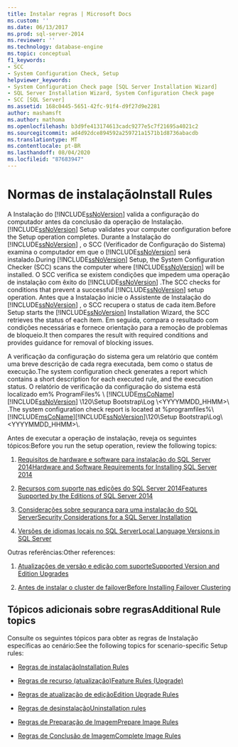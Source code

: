 ```yaml
---
title: Instalar regras | Microsoft Docs
ms.custom: ''
ms.date: 06/13/2017
ms.prod: sql-server-2014
ms.reviewer: ''
ms.technology: database-engine
ms.topic: conceptual
f1_keywords:
- SCC
- System Configuration Check, Setup
helpviewer_keywords:
- System Configuration Check page [SQL Server Installation Wizard]
- SQL Server Installation Wizard, System Configuration Check page
- SCC [SQL Server]
ms.assetid: 168c0445-5651-42fc-91f4-d9f27d9e2281
author: mashamsft
ms.author: mathoma
ms.openlocfilehash: b3d9fe413174613cadc9277e5c7f21695a4021c2
ms.sourcegitcommit: ad4d92dce894592a259721a1571b1d8736abacdb
ms.translationtype: MT
ms.contentlocale: pt-BR
ms.lasthandoff: 08/04/2020
ms.locfileid: "87683947"
---
```

# <a name="install-rules"></a><span data-ttu-id="c88bd-102">Normas de instalação</span><span class="sxs-lookup"><span data-stu-id="c88bd-102">Install Rules</span></span>
  <span data-ttu-id="c88bd-103">A Instalação do [!INCLUDE[ssNoVersion](../../includes/ssnoversion-md.md)] valida a configuração do computador antes da conclusão da operação de Instalação.</span><span class="sxs-lookup"><span data-stu-id="c88bd-103">[!INCLUDE[ssNoVersion](../../includes/ssnoversion-md.md)] Setup validates your computer configuration before the Setup operation completes.</span></span> <span data-ttu-id="c88bd-104">Durante a Instalação do [!INCLUDE[ssNoVersion](../../includes/ssnoversion-md.md)] , o SCC (Verificador de Configuração do Sistema) examina o computador em que o [!INCLUDE[ssNoVersion](../../includes/ssnoversion-md.md)] será instalado.</span><span class="sxs-lookup"><span data-stu-id="c88bd-104">During [!INCLUDE[ssNoVersion](../../includes/ssnoversion-md.md)] Setup, the System Configuration Checker (SCC) scans the computer where [!INCLUDE[ssNoVersion](../../includes/ssnoversion-md.md)] will be installed.</span></span> <span data-ttu-id="c88bd-105">O SCC verifica se existem condições que impedem uma operação de instalação com êxito do [!INCLUDE[ssNoVersion](../../includes/ssnoversion-md.md)] .</span><span class="sxs-lookup"><span data-stu-id="c88bd-105">The SCC checks for conditions that prevent a successful [!INCLUDE[ssNoVersion](../../includes/ssnoversion-md.md)] setup operation.</span></span> <span data-ttu-id="c88bd-106">Antes que a Instalação inicie o Assistente de Instalação do [!INCLUDE[ssNoVersion](../../includes/ssnoversion-md.md)] , o SCC recupera o status de cada item.</span><span class="sxs-lookup"><span data-stu-id="c88bd-106">Before Setup starts the [!INCLUDE[ssNoVersion](../../includes/ssnoversion-md.md)] Installation Wizard, the SCC retrieves the status of each item.</span></span> <span data-ttu-id="c88bd-107">Em seguida, compara o resultado com condições necessárias e fornece orientação para a remoção de problemas de bloqueio.</span><span class="sxs-lookup"><span data-stu-id="c88bd-107">It then compares the result with required conditions and provides guidance for removal of blocking issues.</span></span>  
  
 <span data-ttu-id="c88bd-108">A verificação da configuração do sistema gera um relatório que contém uma breve descrição de cada regra executada, bem como o status de execução.</span><span class="sxs-lookup"><span data-stu-id="c88bd-108">The system configuration check generates a report which contains a short description for each executed rule, and the execution status.</span></span> <span data-ttu-id="c88bd-109">O relatório de verificação da configuração do sistema está localizado em% ProgramFiles% \\ [!INCLUDE[msCoName](../../includes/msconame-md.md)] [!INCLUDE[ssNoVersion](../../includes/ssnoversion-md.md)] \120\Setup Bootstrap\Log \\<YYYYMMDD_HHMM>\\ .</span><span class="sxs-lookup"><span data-stu-id="c88bd-109">The system configuration check report is located at %programfiles%\\[!INCLUDE[msCoName](../../includes/msconame-md.md)][!INCLUDE[ssNoVersion](../../includes/ssnoversion-md.md)]\120\Setup Bootstrap\Log\\<YYYYMMDD_HHMM>\\.</span></span>  
  
 <span data-ttu-id="c88bd-110">Antes de executar a operação de instalação, reveja os seguintes tópicos:</span><span class="sxs-lookup"><span data-stu-id="c88bd-110">Before you run the setup operation, review the following topics:</span></span>  
  
1.  [<span data-ttu-id="c88bd-111">Requisitos de hardware e software para instalação do SQL Server 2014</span><span class="sxs-lookup"><span data-stu-id="c88bd-111">Hardware and Software Requirements for Installing SQL Server 2014</span></span>](hardware-and-software-requirements-for-installing-sql-server.md)  
  
2.  [<span data-ttu-id="c88bd-112">Recursos com suporte nas edições do SQL Server 2014</span><span class="sxs-lookup"><span data-stu-id="c88bd-112">Features Supported by the Editions of SQL Server 2014</span></span>](../../../2014/getting-started/features-supported-by-the-editions-of-sql-server-2014.md)  
  
3.  [<span data-ttu-id="c88bd-113">Considerações sobre segurança para uma instalação do SQL Server</span><span class="sxs-lookup"><span data-stu-id="c88bd-113">Security Considerations for a SQL Server Installation</span></span>](../../../2014/sql-server/install/security-considerations-for-a-sql-server-installation.md)  
  
4.  [<span data-ttu-id="c88bd-114">Versões de idiomas locais no SQL Server</span><span class="sxs-lookup"><span data-stu-id="c88bd-114">Local Language Versions in SQL Server</span></span>](../../../2014/sql-server/install/local-language-versions-in-sql-server.md)  
  
 <span data-ttu-id="c88bd-115">Outras referências:</span><span class="sxs-lookup"><span data-stu-id="c88bd-115">Other references:</span></span>  
  
1.  [<span data-ttu-id="c88bd-116">Atualizações de versão e edição com suporte</span><span class="sxs-lookup"><span data-stu-id="c88bd-116">Supported Version and Edition Upgrades</span></span>](../../database-engine/install-windows/supported-version-and-edition-upgrades.md)  
  
2.  [<span data-ttu-id="c88bd-117">Antes de instalar o cluster de failover</span><span class="sxs-lookup"><span data-stu-id="c88bd-117">Before Installing Failover Clustering</span></span>](../failover-clusters/install/before-installing-failover-clustering.md)  
  
## <a name="additional-rule-topics"></a><span data-ttu-id="c88bd-118">Tópicos adicionais sobre regras</span><span class="sxs-lookup"><span data-stu-id="c88bd-118">Additional Rule topics</span></span>  
 <span data-ttu-id="c88bd-119">Consulte os seguintes tópicos para obter as regras de Instalação específicas ao cenário:</span><span class="sxs-lookup"><span data-stu-id="c88bd-119">See the following topics for scenario-specific Setup rules:</span></span>  
  
-   [<span data-ttu-id="c88bd-120">Regras de instalação</span><span class="sxs-lookup"><span data-stu-id="c88bd-120">Installation Rules</span></span>](../../../2014/sql-server/install/installation-rules.md)  
  
-   [<span data-ttu-id="c88bd-121">Regras de recurso &#40;atualização&#41;</span><span class="sxs-lookup"><span data-stu-id="c88bd-121">Feature Rules &#40;Upgrade&#41;</span></span>](../../../2014/sql-server/install/feature-rules-upgrade.md)  
  
-   [<span data-ttu-id="c88bd-122">Regras de atualização de edição</span><span class="sxs-lookup"><span data-stu-id="c88bd-122">Edition Upgrade Rules</span></span>](../../../2014/sql-server/install/edition-upgrade-rules.md)  
  
-   [<span data-ttu-id="c88bd-123">Regras de desinstalação</span><span class="sxs-lookup"><span data-stu-id="c88bd-123">Uninstallation rules</span></span>](../../../2014/sql-server/install/uninstallation-rules.md)  
  
-   [<span data-ttu-id="c88bd-124">Regras de Preparação de Imagem</span><span class="sxs-lookup"><span data-stu-id="c88bd-124">Prepare Image Rules</span></span>](../../../2014/sql-server/install/prepare-image-rules.md)  
  
-   [<span data-ttu-id="c88bd-125">Regras de Conclusão de Imagem</span><span class="sxs-lookup"><span data-stu-id="c88bd-125">Complete Image Rules</span></span>](../../../2014/sql-server/install/complete-image-rules.md)  
  
  
